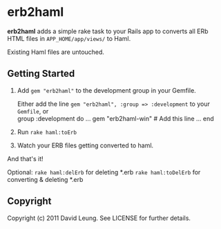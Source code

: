 erb2haml
========
**erb2haml** adds a simple rake task to your Rails app to converts all ERb HTML files in `APP_HOME/app/views/` to Haml.

Existing Haml files are untouched.

Getting Started
---------------

1. Add `gem "erb2haml"` to the development group in your Gemfile.

    Either add the line `gem "erb2haml", :group => :development` to your `Gemfile`, or    
        group :development do
          ...
          gem "erb2haml-win"         # Add this line
          ...
        end

2. Run `rake haml:toErb`
3. Watch your ERB files getting converted to haml.

And that's it!

Optional:
`rake haml:delErb` for deleting *.erb
`rake haml:toDelErb` for converting & deleting *.erb

Copyright
---------
Copyright (c) 2011 David Leung. See LICENSE for further details.

